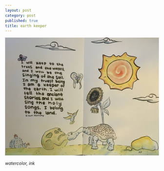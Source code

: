 ```yaml
---
layout: post
category: post
published: true
title: earth keeper
---
```

![keeper of the earth](/media/u-r-da-land.jpeg)
<!--more-->
<span class='medium fr'>*watercolor, ink*</span>  
  
  
  